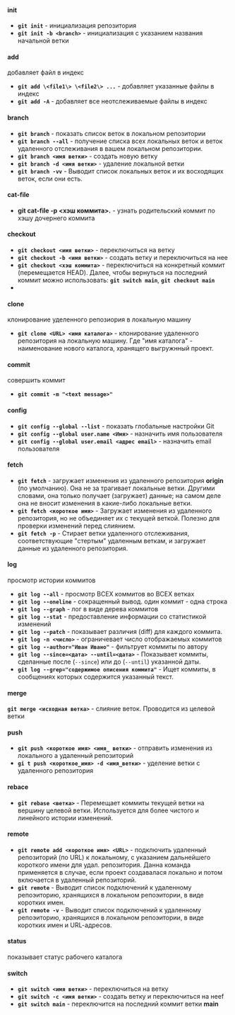 

#### init
- **`git init`** - инициализация репозитория
- **`git init -b <branch>`** - инициализация с указанием названия начальной ветки



#### add
добавляет файл в индекс
- **`git add \<file1\> \<file2\> ...`** - добавляет указанные файлы в индекс
- **`git add -A`** - добавляет все неотслеживаемые файлы в индекс

#### branch
- **`git branch`** - показать список веток в локальном репозитории
- **`git branch --all`** - получение списка всех локальных веток и веток удаленного отслеживания в вашем ло­кальном репозитории. 
- **`git branch <имя ветки>`** - создать новую ветку 
- **`git branch -d <имя ветки>`** - удаление локальной ветки
- **`git branch -vv`** - Выводит список локальных веток и их восходящих веток, если они есть. 
#### cat-file
- **git cat-file -р <хэш коммита>.**  - узнать родительский коммит по хэшу дочернего коммита
#### checkout
- **`git checkout <имя ветки>`** - переключиться на ветку
- **`git checkout -b <имя ветки>`** - создать ветку и переключиться на нее
- **`git checkout <хэш коммита>`** - переключиться на конкретный коммит (перемещается HEAD). Далее, чтобы вернуться на последний коммит можно использовать: **`git switch main`**, **`git checkout main`**
- 
#### clone
клонирование уделенного репозиория в локальную машину
- **`git clone <URL> <имя каталога>`** -  клонирование удаленного репозитория на локальную машину. Где "имя каталога" - наименование нового каталога, хранящего выгружнный проект.

#### commit
совершить коммит
- **`git commit -m "<text message>"`**

#### config
- **`git config --global --list`** - показать глобальные настройки Git
- **`git config --global user.name <Имя>`** - назначить имя пользователя 
- **`git config --global user.email <адрес email>`** - назначить email пользователя
	
#### fetch

- **`git fetch`** - загружает изменения из удаленного репозитория **origin** (по умолчанию). Она не за­ трагивает локальные ветки. Другими словами, она только получает (загружает)  данные; на самом деле она не вносит изменения в какие-либо локальные ветки. 
- **`git fetch <короткое имя>`** - Загружает изменения из удаленного репозитория, но не объединяет их с текущей веткой. Полезно для проверки изменений перед слиянием.
- **`git fetch -р`** - Стирает ветки удаленного отслеживания, соответствующие "стертым" удаленным веткам, и загружает данные из удаленного репозитория. 

#### log
просмотр истории коммитов
- **`git log --all`** - просмотр ВСЕХ коммитов во ВСЕХ ветках
- **`git log --oneline`** - сокращенный вывод. один коммит - одна строка
- **`git log --graph`** - лог в виде дерева коммитов
- **`git log --stat`** - предоставление информации со статистикой изменений
- **`git log --patch`** - показывает различия (diff) для каждого коммита. 
- **`git log -n <число>`** - ограничевает число отображаемых коммитов
- **`git log --author="Иван Ивано"`** - фильтрует коммиты по автору
- **`git log --since=<дата> --until=<дата>`** - Показывает коммиты, сделанные после (`--since`) или до (`--until`) указанной даты. 
- **`git log --grep="содержимое описения коммита"`** - Ищет коммиты, в сообщениях которых содержится указанный текст.
#### merge
**`git merge <исходная ветка>`** - слияние веток. Проводится из целевой ветки 

#### push
- **`git push <короткое имя> <имя_ ветки>`** - отправить изменения из локального а удаленный репозиторий 
- **`gi t push <короткое_имя> -d <имя_ветки>`** - уделение ветки с удаленного репозитория 
#### rebace
- **`git rebase <ветка>`** - Перемещает коммиты текущей ветки на вершину целевой ветки. Используется для более чистого и линейного истории изменений.
#### remote
- **`git remote add <короткое имя> <URL>`** - подключить удаленный репозиторий (по URL) к локальному, с указанием дальнейшего короткого имени для удал. репозитория. Данна команда применяется в случае, если проект создавалася локально и потом включается в удаленный репозиторий.
- **`git remote`** - Выводит список подключений к удаленному репоэиторию, хранящихся в локальном репоэитории, в виде коротких имен.
- **`git remote -v`** - Выводит список подключений к удаленному репоэиторию, хранящихся в локальном репоэитории, в виде коротких имен и URL-aдpecoв.

#### status
показывает статус рабочего каталога
#### switch
- **`git switch <имя ветки>`** - переключиться на ветку
- **`git switch -c <имя ветки>`** - создать ветку и переключиться на нееf
- **`git switch main`**  - переключится на последний коммит ветки **main**

